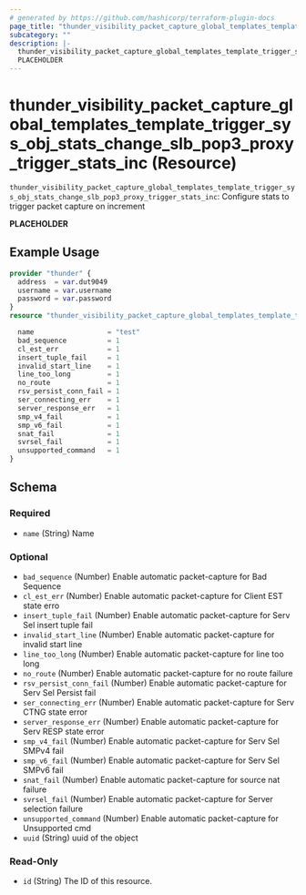 ```yaml
---
# generated by https://github.com/hashicorp/terraform-plugin-docs
page_title: "thunder_visibility_packet_capture_global_templates_template_trigger_sys_obj_stats_change_slb_pop3_proxy_trigger_stats_inc Resource - terraform-provider-thunder"
subcategory: ""
description: |-
  thunder_visibility_packet_capture_global_templates_template_trigger_sys_obj_stats_change_slb_pop3_proxy_trigger_stats_inc: Configure stats to trigger packet capture on increment
  PLACEHOLDER
---
```


# thunder_visibility_packet_capture_global_templates_template_trigger_sys_obj_stats_change_slb_pop3_proxy_trigger_stats_inc (Resource)

`thunder_visibility_packet_capture_global_templates_template_trigger_sys_obj_stats_change_slb_pop3_proxy_trigger_stats_inc`: Configure stats to trigger packet capture on increment

__PLACEHOLDER__

## Example Usage

```terraform
provider "thunder" {
  address  = var.dut9049
  username = var.username
  password = var.password
}
resource "thunder_visibility_packet_capture_global_templates_template_trigger_sys_obj_stats_change_slb_pop3_proxy_trigger_stats_inc" "thunder_visibility_packet_capture_global_templates_template_trigger_sys_obj_stats_change_slb_pop3_proxy_trigger_stats_inc" {

  name                  = "test"
  bad_sequence          = 1
  cl_est_err            = 1
  insert_tuple_fail     = 1
  invalid_start_line    = 1
  line_too_long         = 1
  no_route              = 1
  rsv_persist_conn_fail = 1
  ser_connecting_err    = 1
  server_response_err   = 1
  smp_v4_fail           = 1
  smp_v6_fail           = 1
  snat_fail             = 1
  svrsel_fail           = 1
  unsupported_command   = 1
}
```

<!-- schema generated by tfplugindocs -->
## Schema

### Required

- `name` (String) Name

### Optional

- `bad_sequence` (Number) Enable automatic packet-capture for Bad Sequence
- `cl_est_err` (Number) Enable automatic packet-capture for Client EST state erro
- `insert_tuple_fail` (Number) Enable automatic packet-capture for Serv Sel insert tuple fail
- `invalid_start_line` (Number) Enable automatic packet-capture for invalid start line
- `line_too_long` (Number) Enable automatic packet-capture for line too long
- `no_route` (Number) Enable automatic packet-capture for no route failure
- `rsv_persist_conn_fail` (Number) Enable automatic packet-capture for Serv Sel Persist fail
- `ser_connecting_err` (Number) Enable automatic packet-capture for Serv CTNG state error
- `server_response_err` (Number) Enable automatic packet-capture for Serv RESP state error
- `smp_v4_fail` (Number) Enable automatic packet-capture for Serv Sel SMPv4 fail
- `smp_v6_fail` (Number) Enable automatic packet-capture for Serv Sel SMPv6 fail
- `snat_fail` (Number) Enable automatic packet-capture for source nat failure
- `svrsel_fail` (Number) Enable automatic packet-capture for Server selection failure
- `unsupported_command` (Number) Enable automatic packet-capture for Unsupported cmd
- `uuid` (String) uuid of the object

### Read-Only

- `id` (String) The ID of this resource.


